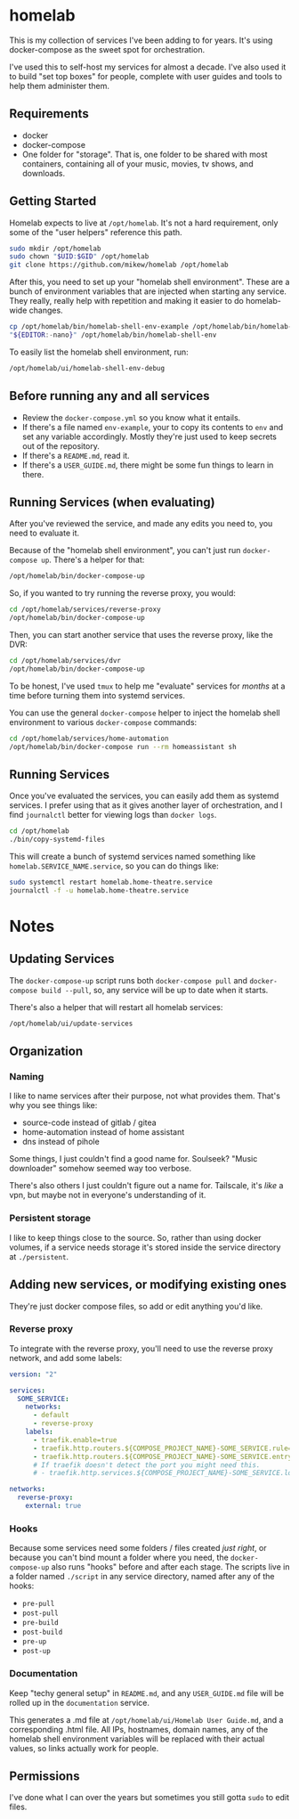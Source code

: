# homelab

This is my collection of services I've been adding to for years. It's using docker-compose as the sweet spot for orchestration.

I've used this to self-host my services for almost a decade. I've also used it to build "set top boxes" for people, complete with user guides and tools to help them administer them.

## Requirements

- docker
- docker-compose
- One folder for "storage". That is, one folder to be shared with most containers, containing all of your music, movies, tv shows, and downloads.

## Getting Started

Homelab expects to live at `/opt/homelab`. It's not a hard requirement, only some of the "user helpers" reference this path.

```sh
sudo mkdir /opt/homelab
sudo chown "$UID:$GID" /opt/homelab
git clone https://github.com/mikew/homelab /opt/homelab
```

After this, you need to set up your "homelab shell environment". These are a bunch of environment variables that are injected when starting any service. They really, really help with repetition and making it easier to do homelab-wide changes.

```sh
cp /opt/homelab/bin/homelab-shell-env-example /opt/homelab/bin/homelab-shell-env
"${EDITOR:-nano}" /opt/homelab/bin/homelab-shell-env
```

To easily list the homelab shell environment, run:

```sh
/opt/homelab/ui/homelab-shell-env-debug
```

## Before running any and all services

- Review the `docker-compose.yml` so you know what it entails.
- If there's a file named `env-example`, your to copy its contents to `env` and set any variable accordingly. Mostly they're just used to keep secrets out of the repository.
- If there's a `README.md`, read it.
- If there's a `USER_GUIDE.md`, there might be some fun things to learn in there.

## Running Services (when evaluating)

After you've reviewed the service, and made any edits you need to, you need to evaluate it.

Because of the "homelab shell environment", you can't just run `docker-compose up`. There's a helper for that:

```sh
/opt/homelab/bin/docker-compose-up
```

So, if you wanted to try running the reverse proxy, you would:

```sh
cd /opt/homelab/services/reverse-proxy
/opt/homelab/bin/docker-compose-up
```

Then, you can start another service that uses the reverse proxy, like the DVR:

```sh
cd /opt/homelab/services/dvr
/opt/homelab/bin/docker-compose-up
```

To be honest, I've used `tmux` to help me "evaluate" services for _months_ at a time before turning them into systemd services.

You can use the general `docker-compose` helper to inject the homelab shell environment to various `docker-compose` commands:

```sh
cd /opt/homelab/services/home-automation
/opt/homelab/bin/docker-compose run --rm homeassistant sh
```

## Running Services

Once you've evaluated the services, you can easily add them as systemd services. I prefer using that as it gives another layer of orchestration, and I find `journalctl` better for viewing logs than `docker logs`.

```sh
cd /opt/homelab
./bin/copy-systemd-files
```

This will create a bunch of systemd services named something like `homelab.SERVICE_NAME.service`, so you can do things like:

```sh
sudo systemctl restart homelab.home-theatre.service
journalctl -f -u homelab.home-theatre.service
```

# Notes

## Updating Services

The `docker-compose-up` script runs both `docker-compose pull` and `docker-compose build --pull`, so, any service will be up to date when it starts.

There's also a helper that will restart all homelab services:

```sh
/opt/homelab/ui/update-services
```

## Organization

### Naming

I like to name services after their purpose, not what provides them. That's why you see things like:

- source-code instead of gitlab / gitea
- home-automation instead of home assistant
- dns instead of pihole

Some things, I just couldn't find a good name for. Soulseek? "Music downloader" somehow seemed way too verbose.

There's also others I just couldn't figure out a name for. Tailscale, it's _like_ a vpn, but maybe not in everyone's understanding of it.

### Persistent storage

I like to keep things close to the source. So, rather than using docker volumes, if a service needs storage it's stored inside the service directory at `./persistent`.

## Adding new services, or modifying existing ones

They're just docker compose files, so add or edit anything you'd like.

### Reverse proxy

To integrate with the reverse proxy, you'll need to use the reverse proxy network, and add some labels:

```yml
version: "2"

services:
  SOME_SERVICE:
    networks:
      - default
      - reverse-proxy
    labels:
      - traefik.enable=true
      - traefik.http.routers.${COMPOSE_PROJECT_NAME}-SOME_SERVICE.rule=Host(`SOME_SERVICE.${HOMELAB_BASE_DOMAIN}`)
      - traefik.http.routers.${COMPOSE_PROJECT_NAME}-SOME_SERVICE.entrypoints=web,websecure
      # If traefik doesn't detect the port you might need this.
      # - traefik.http.services.${COMPOSE_PROJECT_NAME}-SOME_SERVICE.loadbalancer.server.port=80

networks:
  reverse-proxy:
    external: true
```

### Hooks

Because some services need some folders / files created _just right_, or because you can't bind mount a folder where you need, the `docker-compose-up` also runs "hooks" before and after each stage. The scripts live in a folder named `./script` in any service directory, named after any of the hooks:

- `pre-pull`
- `post-pull`
- `pre-build`
- `post-build`
- `pre-up`
- `post-up`

### Documentation

Keep "techy general setup" in `README.md`, and any `USER_GUIDE.md` file will be rolled up in the `documentation` service.

This generates a .md file at `/opt/homelab/ui/Homelab User Guide.md`, and a corresponding .html file. All IPs, hostnames, domain names, any of the homelab shell environment variables will be replaced with their actual values, so links actually work for people.

## Permissions

I've done what I can over the years but sometimes you still gotta `sudo` to edit files.
